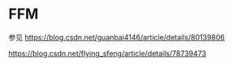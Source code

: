 # FFM
参见
https://blog.csdn.net/guanbai4146/article/details/80139806

https://blog.csdn.net/flying_sfeng/article/details/78739473
